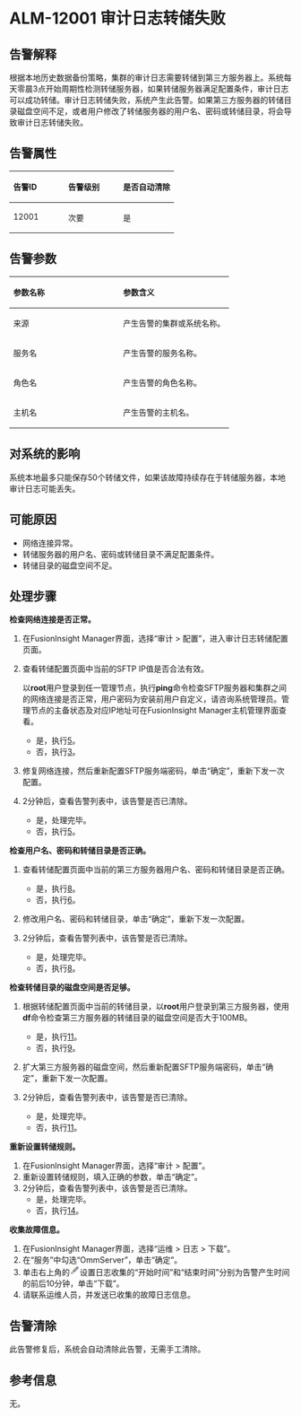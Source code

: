 # ALM-12001 审计日志转储失败<a name="ALM-12001"></a>

## 告警解释<a name="section25514987"></a>

根据本地历史数据备份策略，集群的审计日志需要转储到第三方服务器上。系统每天零晨3点开始周期性检测转储服务器，如果转储服务器满足配置条件，审计日志可以成功转储。审计日志转储失败，系统产生此告警。如果第三方服务器的转储目录磁盘空间不足，或者用户修改了转储服务器的用户名、密码或转储目录，将会导致审计日志转储失败。

## 告警属性<a name="section28308296"></a>

<a name="table36969235"></a>
<table><thead align="left"><tr id="row42433012"><th class="cellrowborder" valign="top" width="33.33333333333333%" id="mcps1.1.4.1.1"><p id="p14521914"><a name="p14521914"></a><a name="p14521914"></a>告警ID</p>
</th>
<th class="cellrowborder" valign="top" width="33.33333333333333%" id="mcps1.1.4.1.2"><p id="p35424385"><a name="p35424385"></a><a name="p35424385"></a>告警级别</p>
</th>
<th class="cellrowborder" valign="top" width="33.33333333333333%" id="mcps1.1.4.1.3"><p id="p50802928"><a name="p50802928"></a><a name="p50802928"></a>是否自动清除</p>
</th>
</tr>
</thead>
<tbody><tr id="row21396528"><td class="cellrowborder" valign="top" width="33.33333333333333%" headers="mcps1.1.4.1.1 "><p id="p55397225"><a name="p55397225"></a><a name="p55397225"></a>12001</p>
</td>
<td class="cellrowborder" valign="top" width="33.33333333333333%" headers="mcps1.1.4.1.2 "><p id="p57990210"><a name="p57990210"></a><a name="p57990210"></a>次要</p>
</td>
<td class="cellrowborder" valign="top" width="33.33333333333333%" headers="mcps1.1.4.1.3 "><p id="p66695395"><a name="p66695395"></a><a name="p66695395"></a>是</p>
</td>
</tr>
</tbody>
</table>

## 告警参数<a name="section53448080"></a>

<a name="table33617909"></a>
<table><thead align="left"><tr id="row23730911"><th class="cellrowborder" valign="top" width="50%" id="mcps1.1.3.1.1"><p id="p43155662"><a name="p43155662"></a><a name="p43155662"></a>参数名称</p>
</th>
<th class="cellrowborder" valign="top" width="50%" id="mcps1.1.3.1.2"><p id="p5947729"><a name="p5947729"></a><a name="p5947729"></a>参数含义</p>
</th>
</tr>
</thead>
<tbody><tr id="row16792203814119"><td class="cellrowborder" valign="top" width="50%" headers="mcps1.1.3.1.1 "><p id="p17935380415"><a name="p17935380415"></a><a name="p17935380415"></a>来源</p>
</td>
<td class="cellrowborder" valign="top" width="50%" headers="mcps1.1.3.1.2 "><p id="p187931338134115"><a name="p187931338134115"></a><a name="p187931338134115"></a>产生告警的集群或系统名称。</p>
</td>
</tr>
<tr id="row12004049"><td class="cellrowborder" valign="top" width="50%" headers="mcps1.1.3.1.1 "><p id="p32803893"><a name="p32803893"></a><a name="p32803893"></a>服务名</p>
</td>
<td class="cellrowborder" valign="top" width="50%" headers="mcps1.1.3.1.2 "><p id="p39869670"><a name="p39869670"></a><a name="p39869670"></a>产生告警的服务名称。</p>
</td>
</tr>
<tr id="row23282710"><td class="cellrowborder" valign="top" width="50%" headers="mcps1.1.3.1.1 "><p id="p6851364"><a name="p6851364"></a><a name="p6851364"></a>角色名</p>
</td>
<td class="cellrowborder" valign="top" width="50%" headers="mcps1.1.3.1.2 "><p id="p18089651"><a name="p18089651"></a><a name="p18089651"></a>产生告警的角色名称。</p>
</td>
</tr>
<tr id="row28589139"><td class="cellrowborder" valign="top" width="50%" headers="mcps1.1.3.1.1 "><p id="p34018885"><a name="p34018885"></a><a name="p34018885"></a>主机名</p>
</td>
<td class="cellrowborder" valign="top" width="50%" headers="mcps1.1.3.1.2 "><p id="p4066316"><a name="p4066316"></a><a name="p4066316"></a>产生告警的主机名。</p>
</td>
</tr>
</tbody>
</table>

## 对系统的影响<a name="section11270674"></a>

系统本地最多只能保存50个转储文件，如果该故障持续存在于转储服务器，本地审计日志可能丢失。

## 可能原因<a name="section34327209"></a>

-   网络连接异常。
-   转储服务器的用户名、密码或转储目录不满足配置条件。
-   转储目录的磁盘空间不足。

## 处理步骤<a name="section40509429"></a>

**检查网络连接是否正常。**

1.  在FusionInsight Manager界面，选择“审计 \> 配置”，进入审计日志转储配置页面。
2.  查看转储配置页面中当前的SFTP IP值是否合法有效。

    以**root**用户登录到任一管理节点，执行**ping**命令检查SFTP服务器和集群之间的网络连接是否正常，用户密码为安装前用户自定义，请咨询系统管理员。管理节点的主备状态及对应IP地址可在FusionInsight Manager主机管理界面查看。

    -   是，执行[5](#li20013462152827)。
    -   否，执行[3](#li55283014152913)。

3.  <a name="li55283014152913"></a>修复网络连接，然后重新配置SFTP服务端密码，单击“确定”，重新下发一次配置。
4.  2分钟后，查看告警列表中，该告警是否已清除。
    -   是，处理完毕。
    -   否，执行[5](#li20013462152827)。


**检查用户名、密码和转储目录是否正确。**

1.  <a name="li20013462152827"></a>查看转储配置页面中当前的第三方服务器用户名、密码和转储目录是否正确。
    -   是，执行[8](#li36715148153034)。
    -   否，执行[6](#li45903434152827)。

2.  <a name="li45903434152827"></a>修改用户名、密码和转储目录，单击“确定”，重新下发一次配置。
3.  2分钟后，查看告警列表中，该告警是否已清除。
    -   是，处理完毕。
    -   否，执行[8](#li36715148153034)。


**检查转储目录的磁盘空间是否足够。**

1.  <a name="li36715148153034"></a>根据转储配置页面中当前的转储目录，以**root**用户登录到第三方服务器，使用**df**命令检查第三方服务器的转储目录的磁盘空间是否大于100MB。
    -   是，执行[11](#li4803594153058)。
    -   否，执行[9](#li9667524153034)。

2.  <a name="li9667524153034"></a>扩大第三方服务器的磁盘空间，然后重新配置SFTP服务端密码，单击“确定”，重新下发一次配置。
3.  2分钟后，查看告警列表中，该告警是否已清除。
    -   是，处理完毕。
    -   否，执行[11](#li4803594153058)。


**重新设置转储规则。**

1.  <a name="li4803594153058"></a>在FusionInsight Manager界面，选择“审计 \> 配置”。
2.  重新设置转储规则，填入正确的参数，单击“确定”。
3.  2分钟后，查看告警列表中，该告警是否已清除。
    -   是，处理完毕。
    -   否，执行[14](#li6374779415316)。


**收集故障信息。**

1.  <a name="li6374779415316"></a>在FusionInsight Manager界面，选择“运维 \> 日志 \> 下载”。
2.  在“服务”中勾选“OmmServer”，单击“确定”。
3.  单击右上角的![](figures/zh-cn_image_0263895581.png)设置日志收集的“开始时间”和“结束时间”分别为告警产生时间的前后10分钟，单击“下载”。
4.  请联系运维人员，并发送已收集的故障日志信息。

## 告警清除<a name="section169311343318"></a>

此告警修复后，系统会自动清除此告警，无需手工清除。

## 参考信息<a name="section29040543"></a>

无。


